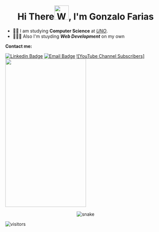 <h1 align="center">Hi There<img src="https://raw.githubusercontent.com/nixin72/nixin72/master/wave.gif" 
         alt="Waving hand animated gif"
         height="45"
         width="45" />, I'm Gonzalo Farias</h1> 
         
- 👨‍🎓 I am studying **Computer Science** at [*UNO*](http://www.uno.edu.ar).
- 👨🏻‍💻 Also I'm stuyding ***Web Development*** on my own

**Contact me:** 

[![Linkedin Badge](https://img.shields.io/badge/-LinkedIn-0075b5?style=for-the-badge&logo=Linkedin&logoWidth=20)](https://www.linkedin.com/in/gonzalofarias/)
<a href="mailto:gonzaxeneize01@gmail.com" target="_blank">![Email Badge](https://img.shields.io/badge/-Mail-blue?style=for-the-badge&logo=appveyor)<a/>
<a href="https://img.shields.io/youtube/channel/subscribers/UCK1VdZqOxHVkPQvrgRKFG9g" target="_blank">![YouTube Channel Subscribers]<a/>
<img height="464px" width="253px" src="https://i.imgur.com/K5zgypv.gif"
     href="https://imgur.com/K5zgypv"> 

<p align="center"><img src='https://svgshare.com/i/aru.svg' title='snake'/><p/>

![visitors](https://visitor-badge.glitch.me/badge?page_id=GonzaFarias.visitor-badge.issue.1)



<!-- ![YouTube Channel Views](https://img.shields.io/github/followers/francopig?color=d&label=boludos%20que%20me%20siguen&logoColor=d&style=social) -->
